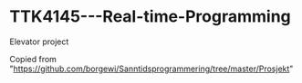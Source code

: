 # TTK4145---Real-time-Programming
Elevator project

Copied from "https://github.com/borgewi/Sanntidsprogrammering/tree/master/Prosjekt"
